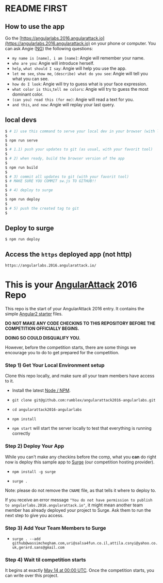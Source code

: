 # README FIRST

## How to use the app

Go the [https://angularlabs.2016.angularattack.io](https://angularlabs.2016.angularattack.io) on your phone or computer. You can ask Angie ([NG](https://www.youtube.com/v/aSFfLVxT5vA&start=46&end=89&version=3&&autoplay=1&loop=1)) the following questions:

- `my name is [name], i am [name]`: Angie will remember your name.
- `who are you`: Angie will introduce herself.
- `help`, `what should I say`: Angie will help you use the app.
- `let me see`, `show me`, `(describe) what do you see`: Angie will tell you what you can see.
- `how do I look`: Angie will try to guess what is your face expression.
- `what color is this`,`tell me colors`: Angie will try to guess the most dominant color.
- `(can you) read this (for me)`: Angie will read a text for you.
- `and this`, `and now`: Angie will replay your last query.


## local devs

```bash
$ # 1) use this command to serve your local dev in your browser (with livereload support)
$
$ npm run serve
$
$ # 1.1) push your updates to git (as usual, with your favorit tool)
$ 
$ # 2) when ready, build the browser version of the app
$ 
$ npm run build
$ 
$ # 3) commit all updates to git (with your favorit tool)
$ # MAKE SURE YOU COMMIT sw.js TO GITHUB!!
$
$ # 4) deploy to surge
$
$ npm run deploy
$
$ # 5) push the created tag to git
$
```

## Deploy to surge

```
$ npm run deploy
```

## Access the `https` deployed app (not http)

```
https://angularlabs.2016.angularattack.io/
```

# This is your [AngularAttack](https://www.angularattack.com) 2016 Repo

This repo is the start of your AngularAttack 2016 entry. It contains the simple [Angular2 starter](https://angular.io/docs/ts/latest/quickstart.html) files.

**DO NOT MAKE ANY CODE CHECKINS TO THIS REPOSITORY BEFORE THE COMPETITION OFFICIALLY BEGINS.**

**DOING SO COULD DISQUALIFY YOU.**


However, before the competition starts, there are some things we encourage you to do to get prepared for the competition.


### Step 1) Get Your Local Environment setup

Clone this repo locally, and make sure all your team members have access to it.

* Install the latest [Node / NPM](https://nodejs.org).

* `git clone git@github.com:rumblex/angularattack2016-angularlabs.git`

* `cd angularattack2016-angularlabs`

* `npm install`

* `npm start` will start the server locally to test that everything is running correctly


### Step 2) Deploy Your App

While you can't make any checkins before the comp, what you **can** do right now is deploy this sample app to [Surge](https://surge.sh) (our competition hosting provider).

* `npm install -g surge`

* `surge .`

Note: please do not remove the `CNAME` file, as that tells it where to deploy to.

If you receive an error message `"You do not have permission to publish to angularlabs.2016.angularattack.io"`, it might mean another team member has already deployed your project to Surge. Ask them to run the next step to give you access.

### Step 3) Add Your Team Members to Surge

* `surge . --add github@wassimchegham.com,uri@salsa4fun.co.il,attila.csnyi@yahoo.co.uk,gerard.sans@gmail.com`


### Step 4) Wait til competition starts

It begins at exactly [May 14 at 00:00 UTC](https://www.wolframalpha.com/input/?i=May+14,+2016+0:00+UTC). Once the competition starts,   you can write over this project.
